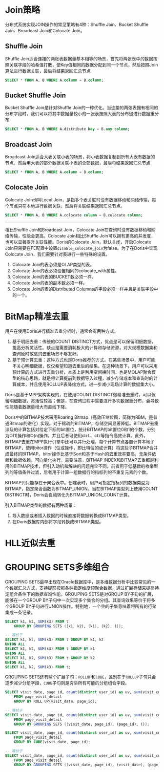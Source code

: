 # Join策略

分布式系统实现JOIN操作的常见策略有4种：Shuffle Join、Bucket Shuffle Join、Broadcast Join和Colocate Join。

## Shuffle Join

Shuffle Join适合连接的两张表数据量基本相等的场景，首先将两张表中的数据按照关联字段的哈希值打散，使Key值相同的数据分配到同一个节点，然后按照Join算法进行数据关联，最后将结果返回汇总节点

```sql
SELECT * FROM A, B WHERE A.column = B.column;
```



## Bucket Shuffle Join

Bucket Shuffle Join是针对Shuffle Join的一种优化。当连接的两张表拥有相同的分布字段时，我们可以将其中数据量较小的一张表按照大表的分布键进行数据重分布

```sql
SELECT * FROM A, B WHERE A.distribute key = B.any column;
```



## Broadcast Join

Broadcast Join适合大表关联小表的场景，将小表数据复制到所有大表有数据的节点，然后用大表的部分数据关联小表的全部数据，最后将结果返回汇总节点

```sql
SELECT * FROM A, B WHERE A.column = B.column;
```



## Colocate Join

Colocate Join也叫Local Join，是指多个表关联时没有数据移动和网络传输，每个节点只在本地进行数据关联，然后将关联结果返回汇总节点。

```sql
SELECT * FROM A, B WHERE A.colocate column = B.colocate column;
```



---

相比Shuffle Join和Broadcast Join，Colocate Join在查询时没有数据移动和网络传输，性能会更高。Colocate Join相比Shuffle Join可以拥有更高的并发度，也可以显著提升关联性能。Doris的Colocate Join，默认关闭，开启Colocate Join只需要在FE配置中设置`disable_colocate_join`为false。为了在Doris中实现Colocate Join，我们需要针对表进行一些特殊的设置。

1. Colocate Join的表必须是OLAP类型的表。
2. Colocate Join的表必须设置相同的colocate_with属性。
3. Colocate Join的表的BUCKET数必须一样。
4. Colocate Join的表的副本数必须一样。
5. Colocate Join的表的Distributed Columns的字段必须一样并且是关联字段中的一个。

# BitMap精准去重

用户在使用Doris进行精准去重分析时，通常会有两种方式。

1. 基于明细去重：传统的COUNT DISTINCT方式，优点是可以保留明细数据，提高分析灵活性。缺点是需要消耗极大的计算和存储资源，对大规模数据集和查询延时敏感的去重场景不够友好。
2. 基于预计算去重：这种方式也是Doris推荐的方式。在某些场景中，用户可能不关心明细数据，仅仅希望知道去重后的结果。在这种场景下，用户可以采用预计算的方式进行去重分析，本质上是利用空间换时间，也是MOLAP聚合模型的核心思路，就是将计算提前到数据导入过程，减少存储成本和查询时的计算成本，并且使用ROLLUP表降维方式，进一步减小现场计算的数据集大小。

Doris是基于MPP架构实现的，在使用COUNT DISTINCT做精准去重时，可以保留明细数据，灵活性较高；但是，在查询过程中需要进行多次数据重分布，会导致性能随着数据量增大而直线下降。

Doris中的BITMAP技术采用Roaring Bitmap（高效压缩位图，简称为RBM，是普通Bitmap的进化）实现。对于稀疏的BITMAP，存储空间显著降低。BITMAP去重涉及的计算包括对给定下标的bit置位，统计BITMAP的bit置位0和1的个数，分别为O(1)操作和O(n)操作，并且后者可使用clzL、ctz等指令高效计算。此外，BITMAP去重在MPP执行引擎中还可以并行处理，每个计算节点各自计算本地子BITMAP，使用bitor操作（位或操作，即比特位的或计算）将这些子BITMAP合并成最终的BITMAP。bitor操作比基于Sort和基于Hash的去重效率要高，无条件依赖和数据依赖，可向量化执行。需要注意，BITMAP INDEX和BITMAP去重都是利用的BITMAP技术，但引入动机和解决的问题完全不同，前者用于低基数的枚举型列的等值条件过滤，后者用于计算一组数据行的指标列的不重复元素的个数。

BITMAP列只能存在于聚合表中。创建表时，用户可指定指标列的数据类型为BITMAP，指定聚合函数为BITMAP_UNION。当在BITMAP类型列上使用COUNT DISTINCT时，Doris会自动转化为BITMAP_UNION_COUNT计算。

引入BITMAP类型的数据有两种场景：

1. 导入数据或者插入数据的时候直接将数据转换成BITMAP类型。
2. 在Doris数据库内部将字段转换成BITMAP类型。



# HLL近似去重



#  GROUPING SETS多维组合

GROUPING SETS最早出现在Oracle数据库中，是多维数据分析中比较常见的一个数据汇总方式，支持提前按照各种指定维度预聚合数据，通过扩展存储来提高特定组合条件下的数据查询性能。GROUPING SETS是对GROUP BY子句的扩展，能够在一个GROUP BY子句中一次实现多个集合的分组。其查询效果等价于将多个GROUP BY子句进行UNION操作。特别地，一个空的子集意味着将所有的行聚集成一条记录。

```sql
SELECT k1, k2, SUM(k3) FROM t
	GROUP BY GROUPING SETS ((k1, k2), (k1), (k2), ());
	
-- 等价于
SELECT k1, k2, SUM(k3) FROM t GROUP BY k1, k2
UNION ALL
SELECT k1, k2, SUM(k3) FROM t GROUP BY k1
UNION ALL
SELECT k1, k2, SUM(k3) FROM t GROUP BY k2
UNION ALL
SELECT k1, k2, SUM(k3) FROM t;
```



GROUPING SETS还有两个扩展子句：`ROLLUP`和`CUBE`，区别在于`ROLLUP`子句只会逐步减少分组字段，`CUBE`子句则是穷举所有可能的分组组合字段。

```sql
SELECT visit_date, page_id, count(distinct user_id) as uv, sum(visit_cnt) as pv
	FROM page_visit_detail
	GROUP BY ROLL UP(visit_date, page_id);
	
-- 等价于
SELECT visit_date, page_id, count(distinct user_id) as uv, sum(visit_cnt) as pv
	FROM page_visit_detail
	GROUP BY GROUPING SETS ((visit_date, page_id), (page_id), ());
```



```sql
SELECT visit_date, page_id, count(distinct user_id) as uv, sum(visit_cnt) as pv
	FROM page_visit_detail
	GROUP BY CUBE(visit_date, page_id);
	
-- 等价于
SELECT visit_date, page_id, count(distinct user_id) as uv, sum(visit_cnt) as pv
	FROM page_visit_detail
	GROUP BY GROUPING SETS ((visit_date, page_id), (visit_date), (page_id), ());
```


